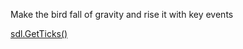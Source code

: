 Make the bird fall of gravity and rise it with key events

[sdl.GetTicks()](https://godoc.org/github.com/veandco/go-sdl2/sdl#GetTicks)